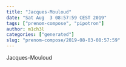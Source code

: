 ```yaml
---
title: "Jacques-Mouloud"
date: "Sat Aug  3 08:57:59 CEST 2019"
tags: ["prenom-compose", "pipotron"]
author: m1ch3l
categories: ["generated"]
slug: "prenom-compose/2019-08-03-08:57:59"
---
```


Jacques-Mouloud
